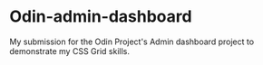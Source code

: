 # Odin-admin-dashboard
My submission for the Odin Project's Admin dashboard project to demonstrate my CSS Grid skills.
